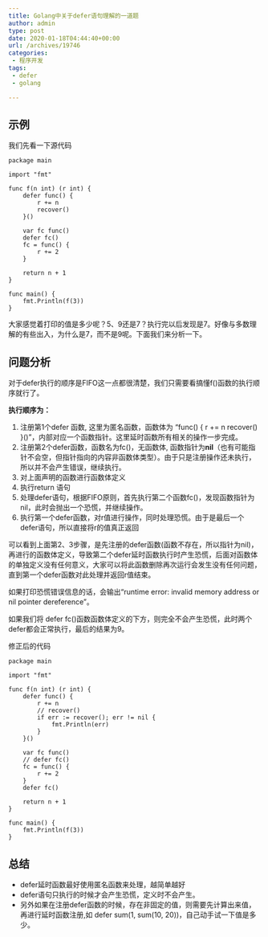 ```yaml
---
title: Golang中关于defer语句理解的一道题
author: admin
type: post
date: 2020-01-18T04:44:40+00:00
url: /archives/19746
categories:
 - 程序开发
tags:
 - defer
 - golang

---
```

## 示例 

我们先看一下源代码

```
package main

import "fmt"

func f(n int) (r int) {
	defer func() {
		r += n
		recover()
	}()

	var fc func()
	defer fc()
	fc = func() {
		r += 2
	}

	return n + 1
}

func main() {
	fmt.Println(f(3))
}
```

大家感觉着打印的值是多少呢？5、9还是7？执行完以后发现是7。好像与多数理解的有些出入，为什么是7，而不是9呢。下面我们来分析一下。

## 问题分析 

对于defer执行的顺序是FIFO这一点都很清楚，我们只需要看搞懂f()函数的执行顺序就行了。

**执行顺序为：**

 1. 注册第1个defer 函数, 这里为匿名函数，函数体为 “func() { r += n recover() }()”，内部对应一个函数指针。这里延时函数所有相关的操作一步完成。
 2. 注册第2个defer函数，函数名为fc()，无函数体, 函数指针为**nil**（也有可能指针不会空，但指针指向的内容非函数体类型）。由于只是注册操作还未执行，所以并不会产生错误，继续执行。
 3. 对上面声明的函数进行函数体定义
 4. 执行return 语句
 5. 处理defer语句，根据FIFO原则，首先执行第二个函数fc()，发现函数指针为nil，此时会抛出一个恐慌，并继续操作。
 6. 执行第一个defer函数，对r值进行操作，同时处理恐慌。由于是最后一个defer语句，所以直接将r的值真正返回

可以看到上面第2、3步骤，是先注册的defer函数(函数不存在，所以指针为nil)，再进行的函数体定义，导致第二个defer延时函数执行时产生恐慌，后面对函数体的单独定义没有任何意义，大家可以将此函数删除再次运行会发生没有任何问题，直到第一个defer函数对此处理并返回r值结束。

如果打印恐慌错误信息的话，会输出“runtime error: invalid memory address or nil pointer dereference”。

如果我们将 defer fc()函数函数体定义的下方，则完全不会产生恐慌，此时两个defer都会正常执行，最后的结果为9。

修正后的代码

```
package main

import "fmt"

func f(n int) (r int) {
	defer func() {
		r += n
		// recover()
		if err := recover(); err != nil {
			fmt.Println(err)
		}
	}()

	var fc func()
	// defer fc()
	fc = func() {
		r += 2
	}
	defer fc()

	return n + 1
}

func main() {
	fmt.Println(f(3))
}
```

## 总结 

 * defer延时函数最好使用匿名函数来处理，越简单越好
 * defer语句只执行的时候才会产生恐慌，定义时不会产生。
 * 另外如果在注册defer函数的时候，存在非固定的值，则需要先计算出来值，再进行延时函数注册,如 defer sum(1, sum(10, 20))，自己动手试一下值是多少。